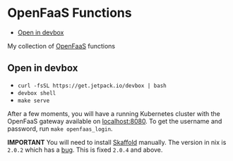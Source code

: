 # OpenFaaS Functions

<!-- toc -->

* [Open in devbox](#open-in-devbox)

<!-- Regenerate with "pre-commit run -a markdown-toc" -->

<!-- tocstop -->

My collection of [OpenFaaS](https://openfaas.com) functions

## Open in devbox

* `curl -fsSL https://get.jetpack.io/devbox | bash`
* `devbox shell`
* `make serve`

After a few moments, you will have a running Kubernetes cluster with the
OpenFaaS gateway available on [localhost:8080](http://localhost:8080). To get the
username and password, run `make openfaas_login`.

**IMPORTANT** You will need to install [Skaffold](https://skaffold.dev/docs/install/)
manually. The version in nix is `2.0.2` which has a
[bug](https://github.com/GoogleContainerTools/skaffold/issues/8243). This is fixed
`2.0.4` and above.
